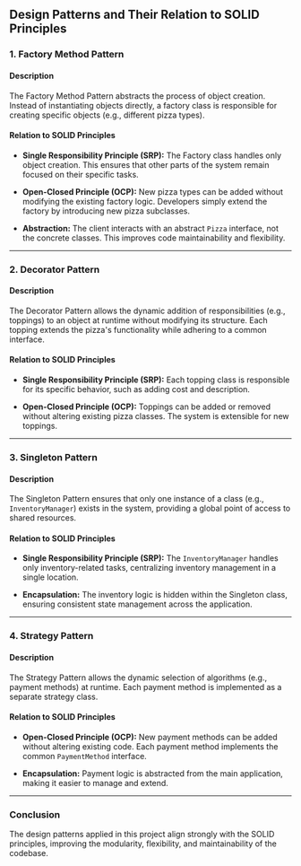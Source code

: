 ## Design Patterns and Their Relation to SOLID Principles

### **1. Factory Method Pattern**

#### **Description**
The Factory Method Pattern abstracts the process of object creation. Instead of instantiating objects directly, a factory class is responsible for creating specific objects (e.g., different pizza types).

#### **Relation to SOLID Principles**
- **Single Responsibility Principle (SRP):**
  The Factory class handles only object creation. This ensures that other parts of the system remain focused on their specific tasks.

- **Open-Closed Principle (OCP):**
  New pizza types can be added without modifying the existing factory logic. Developers simply extend the factory by introducing new pizza subclasses.

- **Abstraction:**
  The client interacts with an abstract `Pizza` interface, not the concrete classes. This improves code maintainability and flexibility.

---

### **2. Decorator Pattern**

#### **Description**
The Decorator Pattern allows the dynamic addition of responsibilities (e.g., toppings) to an object at runtime without modifying its structure. Each topping extends the pizza's functionality while adhering to a common interface.

#### **Relation to SOLID Principles**
- **Single Responsibility Principle (SRP):**
  Each topping class is responsible for its specific behavior, such as adding cost and description.

- **Open-Closed Principle (OCP):**
  Toppings can be added or removed without altering existing pizza classes. The system is extensible for new toppings.

---

### **3. Singleton Pattern**

#### **Description**
The Singleton Pattern ensures that only one instance of a class (e.g., `InventoryManager`) exists in the system, providing a global point of access to shared resources.

#### **Relation to SOLID Principles**
- **Single Responsibility Principle (SRP):**
  The `InventoryManager` handles only inventory-related tasks, centralizing inventory management in a single location.

- **Encapsulation:**
  The inventory logic is hidden within the Singleton class, ensuring consistent state management across the application.

---

### **4. Strategy Pattern**

#### **Description**
The Strategy Pattern allows the dynamic selection of algorithms (e.g., payment methods) at runtime. Each payment method is implemented as a separate strategy class.

#### **Relation to SOLID Principles**
- **Open-Closed Principle (OCP):**
  New payment methods can be added without altering existing code. Each payment method implements the common `PaymentMethod` interface.

- **Encapsulation:**
  Payment logic is abstracted from the main application, making it easier to manage and extend.

---

### Conclusion
The design patterns applied in this project align strongly with the SOLID principles, improving the modularity, flexibility, and maintainability of the codebase.

